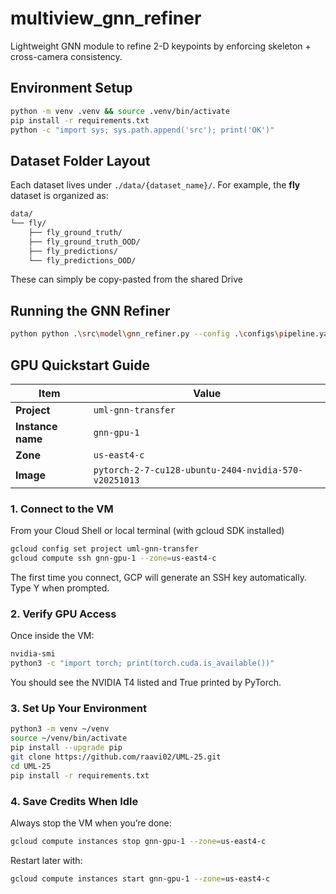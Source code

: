 # multiview_gnn_refiner

Lightweight GNN module to refine 2-D keypoints by enforcing skeleton + cross-camera consistency.

## Environment Setup
```bash
python -m venv .venv && source .venv/bin/activate
pip install -r requirements.txt
python -c "import sys; sys.path.append('src'); print('OK')"
```

## Dataset Folder Layout

Each dataset lives under `./data/{dataset_name}/`.
For example, the **fly** dataset is organized as:

```bash
data/
└── fly/
    ├── fly_ground_truth/
    ├── fly_ground_truth_OOD/
    ├── fly_predictions/
    └── fly_predictions_OOD/
```
These can simply be copy-pasted from the shared Drive

## Running the GNN Refiner
```bash
python python .\src\model\gnn_refiner.py --config .\configs\pipeline.yaml
```

## GPU Quickstart Guide
| Item              | Value                                                |
| ----------------- | ---------------------------------------------------- |
| **Project**       | `uml-gnn-transfer`                                   |
| **Instance name** | `gnn-gpu-1`                                          |
| **Zone**          | `us-east4-c`                                         |
| **Image**         | `pytorch-2-7-cu128-ubuntu-2404-nvidia-570-v20251013` |

### 1. Connect to the VM
From your Cloud Shell or local terminal (with gcloud SDK installed)
```bash
gcloud config set project uml-gnn-transfer
gcloud compute ssh gnn-gpu-1 --zone=us-east4-c
```
The first time you connect, GCP will generate an SSH key automatically. Type Y when prompted.
### 2. Verify GPU Access
Once inside the VM:
```bash
nvidia-smi
python3 -c "import torch; print(torch.cuda.is_available())"
```
You should see the NVIDIA T4 listed and True printed by PyTorch.
### 3. Set Up Your Environment
```bash
python3 -m venv ~/venv
source ~/venv/bin/activate
pip install --upgrade pip
git clone https://github.com/raavi02/UML-25.git
cd UML-25
pip install -r requirements.txt
```
### 4. Save Credits When Idle
Always stop the VM when you’re done:
```bash
gcloud compute instances stop gnn-gpu-1 --zone=us-east4-c
```
Restart later with:
```bash
gcloud compute instances start gnn-gpu-1 --zone=us-east4-c
```
